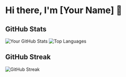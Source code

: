 # Hi there, I'm [Your Name] 👋

## GitHub Stats

![Your GitHub Stats](https://github-readme-stats.vercel.app/api?username=YOUR_USERNAME&show_icons=true&theme=radical)
![Top Languages](https://github-readme-stats.vercel.app/api/top-langs/?username=YOUR_USERNAME&theme=radical&layout=compact)

## GitHub Streak

![GitHub Streak](https://github-readme-streak-stats.herokuapp.com/?user=YOUR_USERNAME&theme=radical)

           
